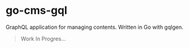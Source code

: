 # go-cms-gql

GraphQL application for managing contents. Written in Go with gqlgen.

> Work In Progres...
